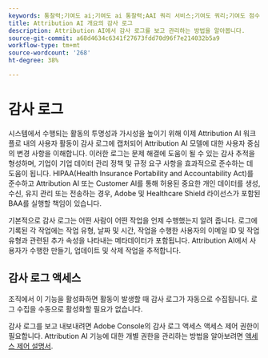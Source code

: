 ```yaml
---
keywords: 통찰력;기여도 ai;기여도 ai 통찰력;AAI 쿼리 서비스;기여도 쿼리;기여도 점수
title: Attribution AI 개요의 감사 로그
description: Attribution AI에서 감사 로그를 보고 관리하는 방법을 알아봅니다.
source-git-commit: a68d4634c6341f27673fdd70d96f7e214032b5a9
workflow-type: tm+mt
source-wordcount: '268'
ht-degree: 38%

---
```


# 감사 로그

시스템에서 수행되는 활동의 투명성과 가시성을 높이기 위해 이제 Attribution AI 워크플로 내의 사용자 활동이 감사 로그에 캡처되어 Attribution AI 모델에 대한 사용자 중심의 변경 사항을 이해합니다. 이러한 로그는 문제 해결에 도움이 될 수 있는 감사 추적을 형성하며, 기업이 기업 데이터 관리 정책 및 규정 요구 사항을 효과적으로 준수하는 데 도움이 됩니다.  HIPAA(Health Insurance Portability and Accountability Act)를 준수하고 Attribution AI 또는 Customer AI를 통해 허용된 중요한 개인 데이터를 생성, 수신, 유지 관리 또는 전송하는 경우, Adobe 및 Healthcare Shield 라이선스가 포함된 BAA를 실행할 책임이 있습니다.

기본적으로 감사 로그는 어떤 사람이 어떤 작업을 언제 수행했는지 알려 줍니다. 로그에 기록된 각 작업에는 작업 유형, 날짜 및 시간, 작업을 수행한 사용자의 이메일 ID 및 작업 유형과 관련된 추가 속성을 나타내는 메타데이터가 포함됩니다. Attribution AI에서 사용자가 수행한 만들기, 업데이트 및 삭제 작업을 추적합니다.

<!-- [The audit logs selected in the Attribution AI workspace](../../../attribution-ai/aai-data-governance/images/data-governance/audit-logs-cai.png) -->

## 감사 로그 액세스

조직에서 이 기능을 활성화하면 활동이 발생할 때 감사 로그가 자동으로 수집됩니다. 로그 수집을 수동으로 활성화할 필요가 없습니다.

감사 로그를 보고 내보내려면 Adobe Console의 감사 로그 액세스 액세스 제어 권한이 필요합니다. Attribution AI 기능에 대한 개별 권한을 관리하는 방법을 알아보려면 [액세스 제어 설명서](../aai-data-governance/access-controls.md).

